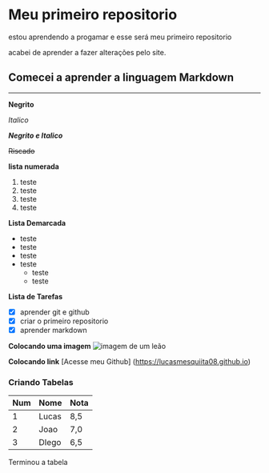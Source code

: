 # Meu primeiro repositorio
 estou aprendendo a progamar e esse será meu primeiro repositorio

 acabei de aprender a fazer alterações pelo site.

## Comecei a aprender a linguagem Markdown
***
__Negrito__

_Italico_

__*Negrito e Italico*__

~~Riscado~~

__lista numerada__
1. teste
2. teste
3. teste
4. teste

__Lista Demarcada__
* teste
* teste
* teste
* teste
   * teste
   * teste

__Lista de Tarefas__
- [x] aprender git e github
- [x] criar o primeiro repositorio
- [x] aprender markdown

__Colocando uma imagem__
![imagem de um leão](https://github.com/user-attachments/assets/1930717f-d80d-46e6-b29e-29400b5127e2)

__Colocando link__
[Acesse meu Github] (https://lucasmesquiita08.github.io)

### Criando Tabelas
Num | Nome | Nota
---|---|---
1 | Lucas | 8,5
2 | Joao | 7,0
3 | DIego | 6,5

Terminou a tabela








 
